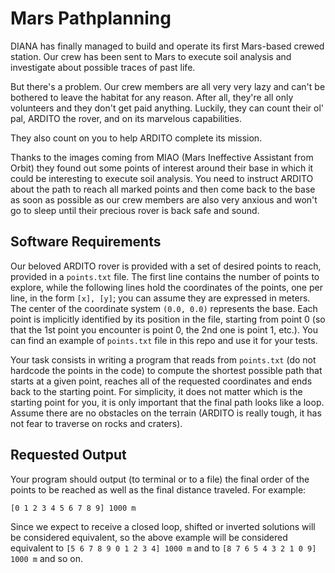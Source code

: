 # Mars Pathplanning

DIANA has finally managed to build and operate its first Mars-based crewed station.
Our crew has been sent to Mars to execute soil analysis and investigate about possible traces of past life.

But there's a problem. Our crew members are all very very lazy and can't be bothered to leave the habitat for any reason. After all, they're all only volunteers and they don't get paid anything. Luckily, they can count their ol' pal, ARDITO the rover, and on its marvelous capabilities.

They also count on you to help ARDITO complete its mission.

Thanks to the images coming from MIAO (Mars Ineffective Assistant from Orbit) they found out some points of interest around their base in which it could be interesting to execute soil analysis. You need to instruct ARDITO about the path to reach all marked points and then come back to the base as soon as possible as our crew members are also very anxious and won't go to sleep until their precious rover is back safe and sound.


## Software Requirements

Our beloved ARDITO rover is provided with a set of desired points to reach, provided in a ```points.txt``` file. The first line contains the number of points to explore, while the following lines hold the coordinates of the points, one per line, in the form ```[x], [y]```; you can assume they are expressed in meters. The center of the coordinate system ```(0.0, 0.0)``` represents the base. Each point is implicitly identified by its position in the file, starting from point 0 (so that the 1st point you encounter is point 0, the 2nd one is point 1, etc.). You can find an example of ```points.txt``` file in this repo and use it for your tests. 

Your task consists in writing a program that reads from ```points.txt``` (do not hardcode the points in the code) to compute the shortest possible path that starts at a given point, reaches all of the requested coordinates and ends back to the starting point. For simplicity, it does not matter which is the starting point for you, it is only important that the final path looks like a loop. Assume there are no obstacles on the terrain (ARDITO is really tough, it has not fear to traverse on rocks and craters).

## Requested Output
Your program should output (to terminal or to a file) the final order of the points to be reached as well as the final distance traveled. For example:

```[0 1 2 3 4 5 6 7 8 9] 1000 m```

Since we expect to receive a closed loop, shifted or inverted solutions will be considered equivalent, so the above example will be considered equivalent to ```[5 6 7 8 9 0 1 2 3 4] 1000 m``` and to ```[8 7 6 5 4 3 2 1 0 9] 1000 m``` and so on.
